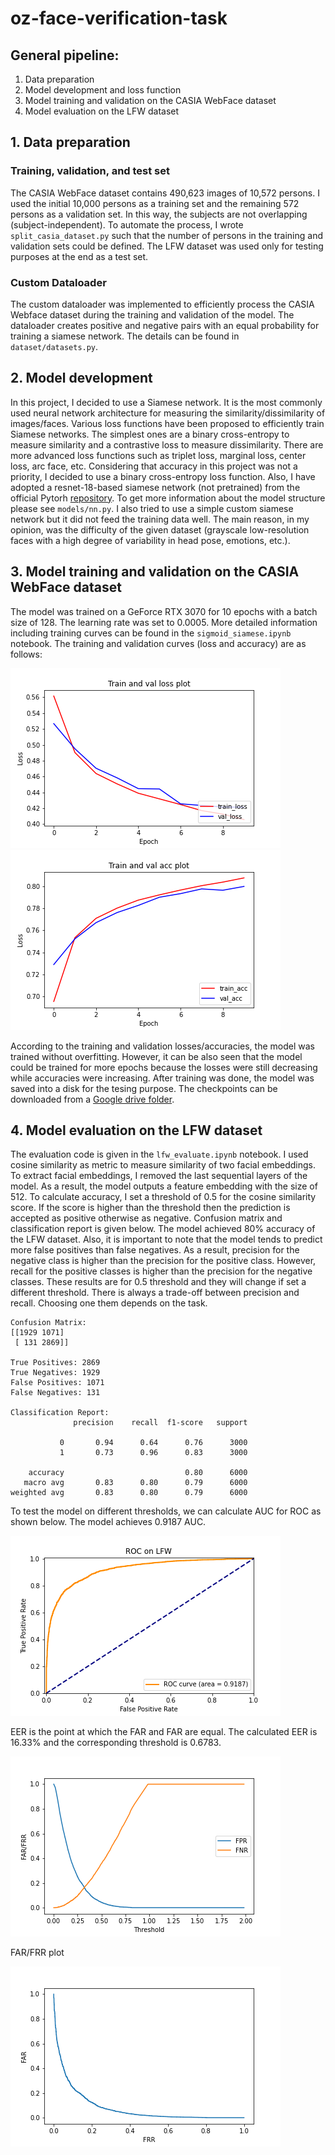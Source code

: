 # oz-face-verification-task

## General pipeline:
1. Data preparation
2. Model development and loss function
3. Model training and validation on the CASIA WebFace dataset
4. Model evaluation on the LFW dataset

## 1. Data preparation 
### Training, validation, and test set 
The CASIA WebFace dataset contains 490,623 images of 10,572 persons. I used the initial 10,000 persons as a training set and the remaining 572 persons as a validation set. In this way, the subjects are not overlapping (subject-independent). To automate the process, I wrote ```split_casia_dataset.py``` such that the number of persons in the training and validation sets could be defined. The LFW dataset was used only for testing purposes at the end as a test set.

### Custom Dataloader
The custom dataloader was implemented to efficiently process the CASIA Webface dataset during the training and validation of the model. The dataloader creates positive and negative pairs with an equal probability for training a siamese network. The details can be found in ```dataset/datasets.py```.

## 2. Model development 
In this project, I decided to use a Siamese network. It is the most commonly used neural network architecture for measuring the similarity/dissimilarity of images/faces. Various loss functions have been proposed to efficiently train Siamese networks. The simplest ones are a binary cross-entropy to measure similarity and a contrastive loss to measure dissimilarity. There are more advanced loss functions such as triplet loss, marginal loss, center loss, arc face, etc. Considering that accuracy in this project was not a priority, I decided to use a binary cross-entropy loss function. Also, I have adopted a resnet-18-based siamese network (not pretrained) from the official Pytorh [repository](https://github.com/pytorch/examples/blob/main/siamese_network/main.py). To get more information about the model structure please see ```models/nn.py```. I also tried to use a simple custom siamese network but it did not feed the training data well. The main reason, in my opinion, was the difficulty of the given dataset (grayscale low-resolution faces with a high degree of variability in head pose, emotions, etc.). 

## 3. Model training and validation on the CASIA WebFace dataset
The model was trained on a GeForce RTX 3070 for 10 epochs with a batch size of 128. The learning rate was set to 0.0005. More detailed information including training curves can be found in the ```sigmoid_siamese.ipynb``` notebook. 
The training and validation curves (loss and accuracy) are as follows:

![](https://github.com/akuzdeuov/oz-face-verification-task/blob/main/results/train_val_losses.png)
![](https://github.com/akuzdeuov/oz-face-verification-task/blob/main/results/train_val_acc.png)

According to the training and validation losses/accuracies, the model was trained without overfitting. However, it can be also seen that the model could be trained for more epochs because the losses were still decreasing while accuracies were increasing. After training was done, the model was saved into a disk for the tesing purpose. The checkpoints can be downloaded from a [Google drive folder](https://drive.google.com/drive/folders/13HsqOOko1rxRC4n6oUk1346dPD3VksS7?usp=sharing).

## 4. Model evaluation on the LFW dataset
The evaluation code is given in the ```lfw_evaluate.ipynb``` notebook. I used cosine similarity as metric to measure similarity of two facial embeddings. To extract facial embeddings, I removed the last sequential layers of the model. As a result, the model outputs a feature embedding with the size of 512. To calculate accuracy, I set a threshold of 0.5 for the cosine similarity score. If the score is higher than the threshold then the prediction is accepted as positive otherwise as negative. Confusion matrix and classification report is given below. The model achieved 80% accuracy of the LFW dataset. Also, it is important to note that the model tends to predict more false positives than false negatives. As a result, precision for the negative class is higher than the precision for the positive class. However, recall for the positive classes is higher than the precision for the negative classes. These results are for 0.5 threshold and they will change if set a different threshold. There is always a trade-off between precision and recall. Choosing one them depends on the task. 
 
```
Confusion Matrix:
[[1929 1071]
 [ 131 2869]]

True Positives: 2869
True Negatives: 1929
False Positives: 1071
False Negatives: 131

Classification Report:
              precision    recall  f1-score   support

           0       0.94      0.64      0.76      3000
           1       0.73      0.96      0.83      3000

    accuracy                           0.80      6000
   macro avg       0.83      0.80      0.79      6000
weighted avg       0.83      0.80      0.79      6000
```
To test the model on different thresholds, we can calculate AUC for ROC as shown below. The model achieves 0.9187 AUC.  

![](https://github.com/akuzdeuov/oz-face-verification-task/blob/main/results/roc_lfw.png)

EER is the point at which the FAR and FAR are equal. The calculated EER is 16.33% and the corresponding threshold is 0.6783. 

![](https://github.com/akuzdeuov/oz-face-verification-task/blob/main/results/far_fpr_thr.png)

FAR/FRR plot

![](https://github.com/akuzdeuov/oz-face-verification-task/blob/main/results/far_fpr.png)


